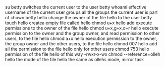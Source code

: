 su betty switches the current user to the user betty
whoami effective username of the current user
groups all the groups the current user is part of
chown betty hello change the owner of the file hello to the user betty
touch hello createa empty file called hello
chmod u+x hello add execute permissions to the owner of the file hello
chmod u+x,g+x,o+r hello execute permission to the owner and the group owner, and read permission to other users, to the file hello
chmod a+x hello execution permission to the owner, the group owner and the other users, to the file hello
chmod 007 hello add all the permission to the file hello only for other users
chmod 753 hello permission of the file hello of this way -rwxr-x-wx
chmod --reference=olleh hello  the mode of the file hello the same as ollehs mode, mirror task
